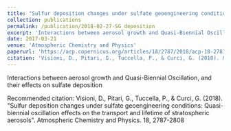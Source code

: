 ```yaml
---
title: "Sulfur deposition changes under sulfate geoengineering conditions: quasi-biennial oscillation effects on the transport and lifetime of stratospheric aerosols"
collection: publications
permalink: /publication/2018-02-27-SG_deposition
excerpt: 'Interactions between aerosol growth and Quasi-Biennial Oscillation, and their effects on sulfate deposition'
date: 2017-03-21
venue: 'Atmospheric Chemistry and Physics'
paperurl: 'https://acp.copernicus.org/articles/18/2787/2018/acp-18-2787-2018.html'
citation: 'Visioni, D., Pitari, G., Tuccella, P., & Curci, G. (2018). &quot;Sulfur deposition changes under sulfate geoengineering conditions: Quasi-biennial oscillation effects on the transport and lifetime of stratospheric aerosols&quot;. Atmospheric Chemistry and Physics. 18, 2787-2808'
---
```

Interactions between aerosol growth and Quasi-Biennial Oscillation, and their effects on sulfate deposition

Recommended citation: Visioni, D., Pitari, G., Tuccella, P., & Curci, G. (2018). &quot;Sulfur deposition changes under sulfate geoengineering conditions: Quasi-biennial oscillation effects on the transport and lifetime of stratospheric aerosols&quot;. Atmospheric Chemistry and Physics. 18, 2787-2808